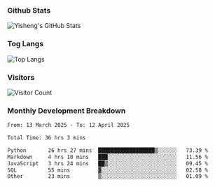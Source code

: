 ### Github Stats
![Yisheng's GitHub Stats](https://github-readme-stats-9qabuvhk1-gongyisheng.vercel.app/api?username=gongyisheng&count_private=true&show_icons=true)
### Tog Langs
![Top Langs](https://github-readme-stats-9qabuvhk1-gongyisheng.vercel.app/api/top-langs/?username=gongyisheng&layout=compact)
### Visitors
![Visitor Count](https://profile-counter.glitch.me/gongyisheng/count.svg)
### Monthly Development Breakdown
<!--START_SECTION:waka-->

```txt
From: 13 March 2025 - To: 12 April 2025

Total Time: 36 hrs 3 mins

Python       26 hrs 27 mins  ██████████████████▒░░░░░░   73.39 %
Markdown     4 hrs 10 mins   ███░░░░░░░░░░░░░░░░░░░░░░   11.56 %
JavaScript   3 hrs 24 mins   ██▒░░░░░░░░░░░░░░░░░░░░░░   09.45 %
SQL          55 mins         ▓░░░░░░░░░░░░░░░░░░░░░░░░   02.58 %
Other        23 mins         ▒░░░░░░░░░░░░░░░░░░░░░░░░   01.09 %
```

<!--END_SECTION:waka-->
